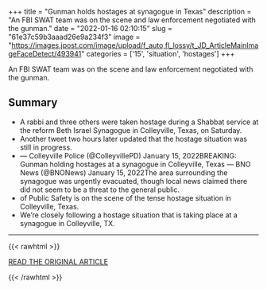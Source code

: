 +++
title = "Gunman holds hostages at synagogue in Texas"
description = "An FBI SWAT team was on the scene and law enforcement negotiated with the gunman."
date = "2022-01-16 02:10:15"
slug = "61e37c59b3aaad26e9a234f3"
image = "https://images.jpost.com/image/upload/f_auto,fl_lossy/t_JD_ArticleMainImageFaceDetect/493941"
categories = ['15', 'situation', 'hostages']
+++

An FBI SWAT team was on the scene and law enforcement negotiated with the gunman.

## Summary

- A rabbi and three others were taken hostage during a Shabbat service at the reform Beth Israel Synagogue in Colleyville, Texas, on Saturday.
- Another tweet two hours later updated that the hostage situation was still in progress.
- — Colleyville Police (@ColleyvillePD) January 15, 2022BREAKING: Gunman holding hostages at a synagogue in Colleyville, Texas — BNO News (@BNONews) January 15, 2022The area surrounding the synagogue was urgently evacuated, though local news claimed there did not seem to be a threat to the general public.
- of Public Safety is on the scene of the tense hostage situation in Colleyville, Texas.
- We’re closely following a hostage situation that is taking place at a synagogue in Colleyville, TX.

---

{{< rawhtml >}}
  <p class="article-category">
    <a target="_blank" href="https://m.jpost.com/breaking-news/article-692626">READ THE ORIGINAL ARTICLE</a>
  </p>
{{< /rawhtml >}}
